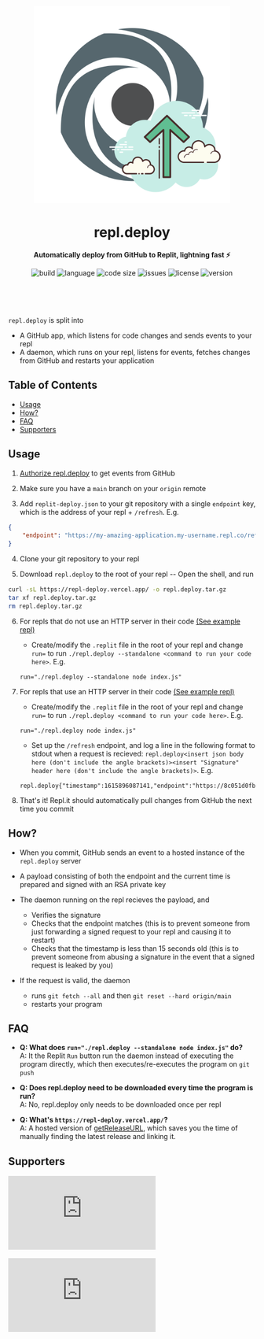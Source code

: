 <div align="center">
    <img src="assets/logo.svg" width="400" height="400" alt="blueprint illustration">
    <h1>repl.deploy</h1>
    <p>
        <b>Automatically deploy from GitHub to Replit, lightning fast ⚡️</b>
    </p>
    <p>
        <img alt="build" src="https://img.shields.io/github/workflow/status/KhushrajRathod/repl.deploy/release">
        <img alt="language" src="https://img.shields.io/github/languages/top/KhushrajRathod/repl.deploy" >
        <img alt="code size" src="https://img.shields.io/github/languages/code-size/KhushrajRathod/repl.deploy">
        <img alt="issues" src="https://img.shields.io/github/issues/KhushrajRathod/repl.deploy" >
        <img alt="license" src="https://img.shields.io/github/license/KhushrajRathod/repl.deploy">
        <img alt="version" src="https://img.shields.io/github/v/release/KhushrajRathod/repl.deploy">
    </p>
    <br>
    <br>
    <br>
</div>

`repl.deploy` is split into

- A GitHub app, which listens for code changes and sends events to your repl
- A daemon, which runs on your repl, listens for events, fetches changes from GitHub and restarts your application 

## Table of Contents

- [Usage](#usage)
- [How?](#how)
- [FAQ](#faq)
- [Supporters](#supporters)

## Usage

1. [Authorize repl.deploy](#TODO) to get events from GitHub

2. Make sure you have a `main` branch on your `origin` remote

3. Add `replit-deploy.json` to your git repository with a single `endpoint` key, which is the address of your repl + `/refresh`. E.g.
```json
{
    "endpoint": "https://my-amazing-application.my-username.repl.co/refresh"    
}
```

4. Clone your git repository to your repl

5. Download `repl.deploy` to the root of your repl -- Open the shell, and run
```bash
curl -sL https://repl-deploy.vercel.app/ -o repl.deploy.tar.gz 
tar xf repl.deploy.tar.gz
rm repl.deploy.tar.gz
```

6. For repls that do not use an HTTP server in their code [(See example repl)](#TODO)
    - Create/modify the `.replit` file in the root of your repl and change `run=` to run `./repl.deploy --standalone <command to run your code here>`. E.g.
    ```
    run="./repl.deploy --standalone node index.js"
    ```

7. For repls that use an HTTP server in their code [(See example repl)](#TODO)
    - Create/modify the `.replit` file in the root of your repl and change `run=` to run `./repl.deploy <command to run your code here>`. E.g.
    ```
    run="./repl.deploy node index.js"
    ```
    - Set up the `/refresh` endpoint, and log a line in the following format to stdout when a request is recieved: `repl.deploy<insert json body here (don't include the angle brackets)><insert "Signature" header here (don't include the angle brackets)>`. E.g.
    ```
    repl.deploy{"timestamp":1615896087141,"endpoint":"https://8c051d0fbc4b.ngrok.io/refresh"}ostjM6/jGmHbRWcHazxKWSPmvgvoIryI9XxLgNKgxPCKRW==
    ```

8. That's it! Repl.it should automatically pull changes from GitHub the next time you commit

## How? 

- When you commit, GitHub sends an event to a hosted instance of the `repl.deploy` server

- A payload consisting of both the endpoint and the current time is prepared and signed with an RSA private key

- The daemon running on the repl recieves the payload, and
    - Verifies the signature
    - Checks that the endpoint matches (this is to prevent someone from just forwarding a signed request to your repl and causing it to restart)
    - Checks that the timestamp is less than 15 seconds old (this is to prevent someone from abusing a signature in the event that a signed request is leaked by you)

- If the request is valid, the daemon 
    - runs `git fetch --all` and then `git reset --hard origin/main`
    - restarts your program

## FAQ

- **Q: What does `run="./repl.deploy --standalone node index.js"` do?**  
  A: It the Replit `Run` button run the daemon instead of executing the program directly, which then executes/re-executes the program on `git push`
 
- **Q: Does repl.deploy need to be downloaded every time the program is run?**  
  A: No, repl.deploy only needs to be downloaded once per repl
  
- **Q: What's `https://repl-deploy.vercel.app/`?**  
  A: A hosted version of [getReleaseURL](https://github.com/KhushrajRathod/getReleaseURL), which saves you the time of manually finding the latest release and linking it.

## Supporters

[![Stargazers repo roster for @KhushrajRathod/repl.deploy](https://reporoster.com/stars/KhushrajRathod/repl.deploy)](https://github.com/KhushrajRathod/repl.deploy/stargazers)

[![Forkers repo roster for @KhushrajRathod/repl.deploy](https://reporoster.com/forks/KhushrajRathod/repl.deploy)](https://github.com/KhushrajRathod/repl.deploy/network/members)
